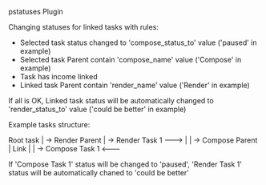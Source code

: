 pstatuses Plugin

Changing statuses for linked tasks with rules:
- Selected task status changed to 'compose_status_to' value ('paused' in example)
- Selected task Parent contain 'compose_name' value ('Compose' in example)
- Task has income linked
- Linked task Parent contain 'render_name' value ('Render' in example)

If all is OK, Linked task status will be automatically changed to 'render_status_to' value ('could be better' in example)

Example tasks structure:

Root task
	|
	-> Render Parent
		|
		-> Render Task 1	--->
	|				   |
	-> Compose Parent		   | Link
	|				   |
	-> Compose Task 1		<---
		
If 'Compose Task 1' status will be changed to 'paused', 'Render Task 1' status will be automatically chaned to 'could be better'
